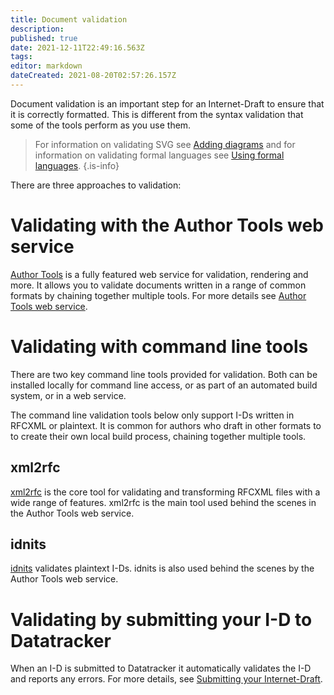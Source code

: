 ```yaml
---
title: Document validation
description: 
published: true
date: 2021-12-11T22:49:16.563Z
tags: 
editor: markdown
dateCreated: 2021-08-20T02:57:26.157Z
---
```


Document validation is an important step for an Internet-Draft to ensure that it is correctly formatted.  This is different from the syntax validation that some of the tools perform as you use them.  

> For information on validating SVG see [Adding diagrams](/adding-diagrams) and for information on validating formal languages see [Using formal languages](/using-formal-languages).
{.is-info}


There are three approaches to validation:

# Validating with the Author Tools web service
[Author Tools](/https://author-tools.ietf.org) is a fully featured web service for validation, rendering and more. It allows you to validate documents written in a range of common formats by chaining together multiple tools.  For more details see [Author Tools web service](/author-tools-web-service).
  
# Validating with command line tools
There are two key command line tools provided for validation.  Both can be installed locally for command line access, or as part of an automated build system, or in a web service.

The command line validation tools below only support I-Ds written in RFCXML or plaintext.  It is common for authors who draft in other formats to to create their own local build process, chaining together multiple tools.

## xml2rfc
[xml2rfc](https://github.com/ietf-tools/xml2rfc) is the core tool for validating and transforming RFCXML files with a wide range of features. xml2rfc is the main tool used behind the scenes in the Author Tools web service.

## idnits
[idnits](https://github.com/ietf-tools/idnits-mirror) validates plaintext I-Ds. idnits is also used behind the scenes by the Author Tools web service.

# Validating by submitting your I-D to Datatracker
When an I-D is submitted to Datatracker it automatically validates the I-D and reports any errors.  For more details, see [Submitting your Internet-Draft](/submitting-your-internet-draft).

